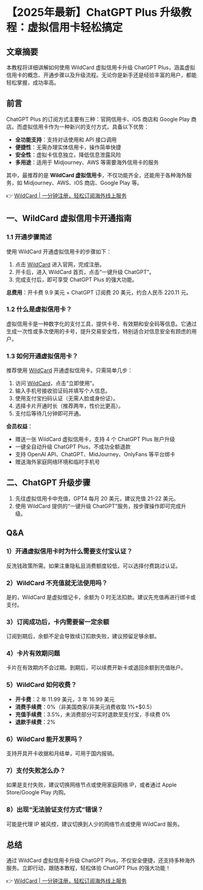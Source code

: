 # 【2025年最新】ChatGPT Plus 升级教程：虚拟信用卡轻松搞定

## 文章摘要

本教程将详细讲解如何使用 WildCard 虚拟信用卡升级 ChatGPT Plus，涵盖虚拟信用卡的概念、开通步骤以及升级流程。无论你是新手还是经验丰富的用户，都能轻松掌握，成功率高。

## 前言

ChatGPT Plus 的订阅方式主要有三种：官网信用卡、iOS 商店和 Google Play 商店。而虚拟信用卡作为一种新兴的支付方式，具备以下优势：

- **全功能支持**：支持对话使用和 API 接口调用
- **便捷性**：无需办理实体信用卡，操作简单快捷
- **安全性**：虚拟卡信息独立，降低信息泄露风险
- **多用途**：适用于 Midjourney、AWS 等需要海外信用卡的服务

其中，最推荐的是 **WildCard 虚拟信用卡**，不仅功能齐全，还能用于各种海外服务，如 Midjourney、AWS、iOS 商店、Google Play 等。

👉 [WildCard | 一分钟注册，轻松订阅海外线上服务](https://bbtdd.com/WildCard)

## 一、WildCard 虚拟信用卡开通指南

### 1.1 开通步骤简述

使用 WildCard 开通虚拟信用卡的步骤如下：

1. 点击 [WildCard](https://bbtdd.com/WildCard) 进入官网，完成注册。
2. 开卡后，进入 WildCard 首页，点击“一键升级 ChatGPT”。
3. 完成支付后，即可享受 ChatGPT Plus 的强大功能。

**总费用**：开卡费 9.9 美元 + ChatGPT 订阅费 20 美元，约合人民币 220.11 元。

### 1.2 什么是虚拟信用卡？

虚拟信用卡是一种数字化的支付工具，提供卡号、有效期和安全码等信息。它通过生成一次性或多次使用的卡号，提升交易安全性，特别适合对信息安全有顾虑的用户。

### 1.3 如何开通虚拟信用卡？

推荐使用 [WildCard](https://bbtdd.com/WildCard) 开通虚拟信用卡。只需简单几步：

1. 访问 [WildCard](https://bbtdd.com/WildCard)，点击“立即使用”。
2. 输入手机号接收验证码并填写个人信息。
3. 使用支付宝扫码认证（无需人脸或身份证）。
4. 选择卡片开通时长（推荐两年，性价比更高）。
5. 支付后等待几分钟即可开通。

**会员权益**：
- 赠送一张 WildCard 虚拟信用卡，支持 4 个 ChatGPT Plus 账户升级
- 一键全自动升级 ChatGPT Plus，不成功全额退款
- 支持 OpenAI API、ChatGPT、MidJourney、OnlyFans 等平台绑卡
- 赠送海外家庭网络环境和临时手机号

## 二、ChatGPT 升级步骤

1. 先往虚拟信用卡中充值，GPT4 每月 20 美元，建议充值 21-22 美元。
2. 使用 WildCard 提供的“一键升级 ChatGPT”服务，按步骤操作即可完成升级。

## Q&A

### 1）开通虚拟信用卡时为什么需要支付宝认证？

反洗钱政策所需。如果注重隐私且消费额度较低，可以选择付费跳过认证。

### 2）WildCard 不充值就无法使用吗？

是的，WildCard 是虚拟借记卡，余额为 0 时无法扣款。建议先充值再进行绑卡或支付。

### 3）订阅成功后，卡内需要留一定余额

订阅到期后，余额不足会导致续订扣款失败，建议预留足够余额。

### 4）卡片有效期问题

卡片在有效期内不会过期。到期后，可以续费开新卡或退回余额到充值账户。

### 5）WildCard 如何收费？

- **开卡费**：2 年 11.99 美元，3 年 16.99 美元
- **消费手续费**：0%（非美国商家/非美元消费收取 1%+$0.5）
- **充值手续费**：3.5%，未消费部分可实时退款至支付宝，手续费 0%
- **退款手续费**：2%

### 6）WildCard 能开发票吗？

支持开具开卡收据和月结单，可用于国内报销。

### 7）支付失败怎么办？

如果是支付失败，建议切换网络节点或使用家庭网络 IP，或者通过 Apple Store/Google Play 内购。

### 8）出现“无法验证支付方式”错误？

可能是代理 IP 被风控，建议切换到人少的网络节点或使用 WildCard 服务。

## 总结

通过 WildCard 虚拟信用卡升级 ChatGPT Plus，不仅安全便捷，还支持多种海外服务。立即行动，跟随本教程，轻松体验 ChatGPT Plus 的强大功能！

👉 [WildCard | 一分钟注册，轻松订阅海外线上服务](https://bbtdd.com/WildCard)